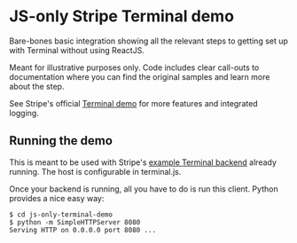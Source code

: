 # JS-only Stripe Terminal demo

Bare-bones basic integration showing all the relevant steps to getting set up with Terminal without using ReactJS.

Meant for illustrative purposes only. Code includes clear call-outs to documentation where you can find the original samples and learn more about the step.

See Stripe's official [Terminal demo](https://github.com/stripe/stripe-terminal-js-demo) for more features and integrated logging.

## Running the demo
This is meant to be used with Stripe's [example Terminal backend](https://github.com/stripe/example-terminal-backend) already running. The host is configurable in terminal.js.

Once your backend is running, all you have to do is run this client. Python provides a nice easy way:

```
$ cd js-only-terminal-demo
$ python -m SimpleHTTPServer 8080
Serving HTTP on 0.0.0.0 port 8080 ...
```
